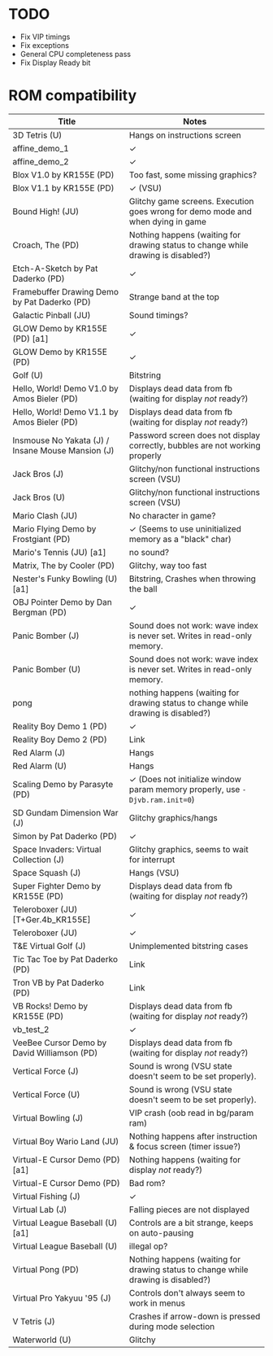 # TODO

* Fix VIP timings
* Fix exceptions
* General CPU completeness pass
* Fix Display Ready bit

# ROM compatibility

| Title | Notes
| --- | ---
| 3D Tetris (U) | Hangs on instructions screen
| affine_demo_1 | ✓
| affine_demo_2 | ✓
| Blox V1.0 by KR155E (PD) | Too fast, some missing graphics?
| Blox V1.1 by KR155E (PD) | ✓ (VSU)
| Bound High! (JU) | Glitchy game screens. Execution goes wrong for demo mode and when dying in game
| Croach, The (PD) | Nothing happens (waiting for drawing status to change while drawing is disabled?)
| Etch-A-Sketch by Pat Daderko (PD) | ✓
| Framebuffer Drawing Demo by Pat Daderko (PD) | Strange band at the top
| Galactic Pinball (JU) | Sound timings?
| GLOW Demo by KR155E (PD) [a1] | ✓
| GLOW Demo by KR155E (PD) | ✓
| Golf (U) | Bitstring
| Hello, World! Demo V1.0 by Amos Bieler (PD) | Displays dead data from fb (waiting for display *not* ready?)
| Hello, World! Demo V1.1 by Amos Bieler (PD) | Displays dead data from fb (waiting for display *not* ready?)
| Insmouse No Yakata (J) / Insane Mouse Mansion (J) | Password screen does not display correctly, bubbles are not working properly
| Jack Bros (J) | Glitchy/non functional instructions screen (VSU)
| Jack Bros (U) | Glitchy/non functional instructions screen (VSU)
| Mario Clash (JU) | No character in game?
| Mario Flying Demo by Frostgiant (PD) | ✓ (Seems to use uninitialized memory as a "black" char)
| Mario's Tennis (JU) [a1] | no sound?
| Matrix, The by Cooler (PD) | Glitchy, way too fast
| Nester's Funky Bowling (U) [a1] | Bitstring, Crashes when throwing the ball
| OBJ Pointer Demo by Dan Bergman (PD) | ✓
| Panic Bomber (J) | Sound does not work: wave index is never set. Writes in read-only memory.
| Panic Bomber (U) | Sound does not work: wave index is never set. Writes in read-only memory.
| pong | nothing happens (waiting for drawing status to change while drawing is disabled?)
| Reality Boy Demo 1 (PD) | ✓
| Reality Boy Demo 2 (PD) | Link
| Red Alarm (J) | Hangs
| Red Alarm (U) | Hangs
| Scaling Demo by Parasyte (PD) | ✓ (Does not initialize window param memory properly, use `-Djvb.ram.init=0`)
| SD Gundam Dimension War (J) | Glitchy graphics/hangs
| Simon by Pat Daderko (PD) | ✓
| Space Invaders: Virtual Collection (J) | Glitchy graphics, seems to wait for interrupt
| Space Squash (J) | Hangs (VSU)
| Super Fighter Demo by KR155E (PD) | Displays dead data from fb (waiting for display *not* ready?)
| Teleroboxer (JU) [T+Ger.4b_KR155E] | ✓
| Teleroboxer (JU) | ✓
| T&E Virtual Golf (J) | Unimplemented bitstring cases
| Tic Tac Toe by Pat Daderko (PD) | Link
| Tron VB by Pat Daderko (PD) | Link
| VB Rocks! Demo by KR155E (PD) | Displays dead data from fb (waiting for display *not* ready?)
| vb_test_2 | ✓
| VeeBee Cursor Demo by David Williamson (PD) | Displays dead data from fb (waiting for display *not* ready?)
| Vertical Force (J) | Sound is wrong (VSU state doesn't seem to be set properly).
| Vertical Force (U) | Sound is wrong (VSU state doesn't seem to be set properly).
| Virtual Bowling (J) | VIP crash (oob read in bg/param ram)
| Virtual Boy Wario Land (JU) | Nothing happens after instruction & focus screen (timer issue?)
| Virtual-E Cursor Demo (PD) [a1] | Nothing happens (waiting for display *not* ready?) 
| Virtual-E Cursor Demo (PD) | Bad rom?
| Virtual Fishing (J) | ✓
| Virtual Lab (J) | Falling pieces are not displayed
| Virtual League Baseball (U) [a1] | Controls are a bit strange, keeps on auto-pausing
| Virtual League Baseball (U) | illegal op?
| Virtual Pong (PD) | Nothing happens (waiting for drawing status to change while drawing is disabled?)
| Virtual Pro Yakyuu '95 (J) | Controls don't always seem to work in menus
| V Tetris (J) | Crashes if arrow-down is pressed during mode selection
| Waterworld (U) | Glitchy